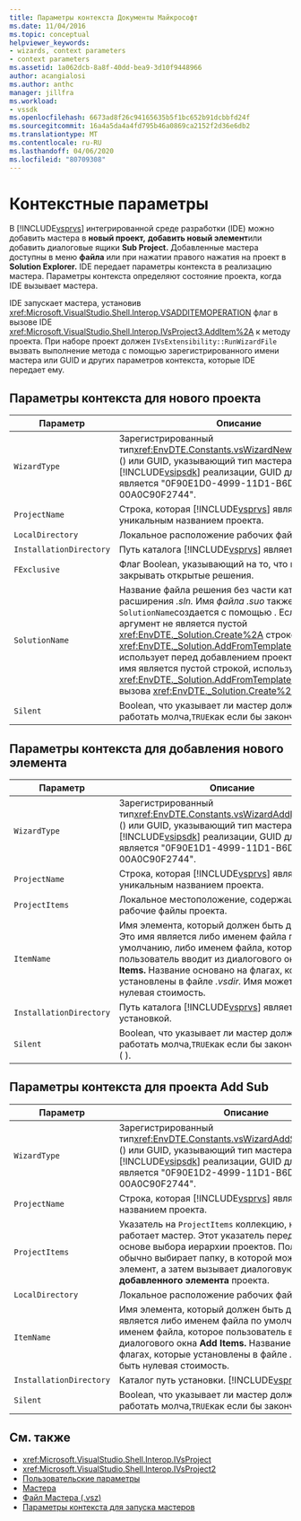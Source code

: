 ```yaml
---
title: Параметры контекста Документы Майкрософт
ms.date: 11/04/2016
ms.topic: conceptual
helpviewer_keywords:
- wizards, context parameters
- context parameters
ms.assetid: 1a062dcb-8a8f-40dd-bea9-3d10f9448966
author: acangialosi
ms.author: anthc
manager: jillfra
ms.workload:
- vssdk
ms.openlocfilehash: 6673ad8f26c94165635b5f1bc652b91dcbbfd24f
ms.sourcegitcommit: 16a4a5da4a4fd795b46a0869ca2152f2d36e6db2
ms.translationtype: MT
ms.contentlocale: ru-RU
ms.lasthandoff: 04/06/2020
ms.locfileid: "80709308"
---
```

# <a name="context-parameters"></a>Контекстные параметры
В [!INCLUDE[vsprvs](../../code-quality/includes/vsprvs_md.md)] интегрированной среде разработки (IDE) можно добавить мастера в **новый проект,** **добавить новый элемент**или добавить диалоговые ящики **Sub Project.** Добавленные мастера доступны в меню **файла** или при нажатии правого нажатия на проект в **Solution Explorer.** IDE передает параметры контекста в реализацию мастера. Параметры контекста определяют состояние проекта, когда IDE вызывает мастера.

 IDE запускает мастера, установив <xref:Microsoft.VisualStudio.Shell.Interop.VSADDITEMOPERATION> флаг в вызове IDE <xref:Microsoft.VisualStudio.Shell.Interop.IVsProject3.AddItem%2A> к методу проекта. При наборе проект должен `IVsExtensibility::RunWizardFile` вызвать выполнение метода с помощью зарегистрированного имени мастера или GUID и других параметров контекста, которые IDE передает ему.

## <a name="context-parameters-for-new-project"></a>Параметры контекста для нового проекта

| Параметр | Описание |
|-------------------------| - |
| `WizardType` | Зарегистрированный тип<xref:EnvDTE.Constants.vsWizardNewProject>мастера () или GUID, указывающий тип мастера. В [!INCLUDE[vsipsdk](../../extensibility/includes/vsipsdk_md.md)] реализации, GUID для мастера является "0F90E1D0-4999-11D1-B6D1-00A0C90F2744". |
| `ProjectName` | Строка, которая [!INCLUDE[vsprvs](../../code-quality/includes/vsprvs_md.md)] является уникальным названием проекта. |
| `LocalDirectory` | Локальное расположение рабочих файлов проекта. |
| `InstallationDirectory` | Путь каталога [!INCLUDE[vsprvs](../../code-quality/includes/vsprvs_md.md)] является установкой. |
| `FExclusive` | Флаг Boolean, указывающий на то, что проект должен закрывать открытые решения. |
| `SolutionName` | Название файла решения без части каталога или расширения *.sln.* Имя *файла .suo* также `SolutionName`создается с помощью . Если этот аргумент не является пустой <xref:EnvDTE._Solution.Create%2A> строкой, <xref:EnvDTE._Solution.AddFromTemplate%2A>мастер использует перед добавлением проекта с . Если это имя является пустой строкой, используйте <xref:EnvDTE._Solution.AddFromTemplate%2A> без вызова <xref:EnvDTE._Solution.Create%2A>. |
| `Silent` | Boolean, что указывает ли мастер должен **Finish** работать молча,`TRUE`как если бы закончить нажали ( ). |

## <a name="context-parameters-for-add-new-item"></a>Параметры контекста для добавления нового элемента

| Параметр | Описание |
|-------------------------| - |
| `WizardType` | Зарегистрированный тип<xref:EnvDTE.Constants.vsWizardAddItem>мастера () или GUID, указывающий тип мастера. В [!INCLUDE[vsipsdk](../../extensibility/includes/vsipsdk_md.md)] реализации, GUID для мастера является "0F90E1D1-4999-11D1-B6D1-00A0C90F2744". |
| `ProjectName` | Строка, которая [!INCLUDE[vsprvs](../../code-quality/includes/vsprvs_md.md)] является уникальным названием проекта. |
| `ProjectItems` | Локальное местоположение, содержащее рабочие файлы проекта. |
| `ItemName` | Имя элемента, который должен быть добавлен. Это имя является либо именем файла по умолчанию, либо именем файла, которое пользователь вводит из диалогового окна **Add Items.** Название основано на флагах, которые установлены в файле *.vsdir.* Имя может быть нулевая стоимость. |
| `InstallationDirectory` | Путь каталога [!INCLUDE[vsprvs](../../code-quality/includes/vsprvs_md.md)] является установкой. |
| `Silent` | Boolean, что указывает ли мастер должен **Finish** работать молча,`TRUE`как если бы закончить нажали ( ). |

## <a name="context-parameters-for-add-sub-project"></a>Параметры контекста для проекта Add Sub

| Параметр | Описание |
|-------------------------| - |
| `WizardType` | Зарегистрированный тип<xref:EnvDTE.Constants.vsWizardAddSubProject>мастера () или GUID, указывающий тип мастера. В [!INCLUDE[vsipsdk](../../extensibility/includes/vsipsdk_md.md)] реализации, GUID для мастера является "0F90E1D2-4999-11D1-B6D1-00A0C90F2744". |
| `ProjectName` | Строка, которая [!INCLUDE[vsprvs](../../code-quality/includes/vsprvs_md.md)] является уникальным названием проекта. |
| `ProjectItems` | Указатель на `ProjectItems` коллекцию, на которой работает мастер. Этот указатель передается мастеру на основе выбора иерархии проектов. Пользователь обычно выбирает папку, в которой можно поместить элемент, а затем вызывает диалоговую окно **добавленного элемента** проекта. |
| `LocalDirectory` | Локальное расположение рабочих файлов проекта. |
| `ItemName` | Имя элемента, который должен быть добавлен. Это имя является либо именем файла по умолчанию, либо именем файла, которое пользователь вводит из диалогового окна **Add Items.** Название основано на флагах, которые установлены в файле *.vsdir.* Имя может быть нулевая стоимость. |
| `InstallationDirectory` | Каталог путь установки. [!INCLUDE[vsprvs](../../code-quality/includes/vsprvs_md.md)] |
| `Silent` | Boolean, что указывает ли мастер должен **Finish** работать молча,`TRUE`как если бы закончить нажали ( ). |

## <a name="see-also"></a>См. также
- <xref:Microsoft.VisualStudio.Shell.Interop.IVsProject>
- <xref:Microsoft.VisualStudio.Shell.Interop.IVsProject2>
- [Пользовательские параметры](../../extensibility/internals/custom-parameters.md)
- [Мастера](../../extensibility/internals/wizards.md)
- [Файл Мастера (.vsz)](../../extensibility/internals/wizard-dot-vsz-file.md)
- [Параметры контекста для запуска мастеров](https://msdn.microsoft.com/Library/051a10f4-9e45-4604-b344-123044f33a24)
